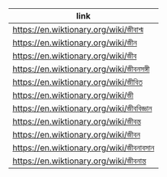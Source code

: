 |link|
|----|
|https://en.wiktionary.org/wiki/জীবাশ্ম|
|https://en.wiktionary.org/wiki/জীন|
|https://en.wiktionary.org/wiki/জীব|
|https://en.wiktionary.org/wiki/জীবনসঙ্গী|
|https://en.wiktionary.org/wiki/জীবিত|
|https://en.wiktionary.org/wiki/জী|
|https://en.wiktionary.org/wiki/জীববিজ্ঞান|
|https://en.wiktionary.org/wiki/জীবন্ত|
|https://en.wiktionary.org/wiki/জীবন|
|https://en.wiktionary.org/wiki/জীবনাবসান|
|https://en.wiktionary.org/wiki/জীবনান্ত|
